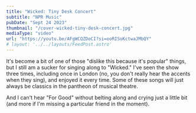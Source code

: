 ```yaml
---
title: "Wicked: Tiny Desk Concert"
subtitle: "NPR Music"
pubDate: "Sept 24 2023"
thumbnail: "/cover-wicked-tiny-desk-concert.jpg"
mediaType: "video"
url: "https://youtu.be/AFgWCQZDoCI?si=ooRISoKctwaJMbQY"
# layout: '../../layouts/FeedPost.astro'
---
```

It's become a bit of one of those "dislike this because it's popular" things, but I still am a sucker for singing along to "Wicked." I've seen the show three times, including once in London (no, you don't really hear the accents when they sing), and enjoyed it every time. Some of these songs will just always be classics in the pantheon of musical theatre.

And I can't hear "For Good" without belting along and crying just a little bit (and more if I'm missing a particular friend in the moment).